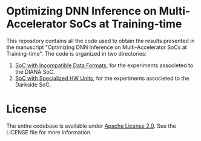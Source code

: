 # Optimizing DNN Inference on Multi-Accelerator SoCs at Training-time

This repository contains all the code used to obtain the results presented in the manuscript "Optimizing DNN Inference on Multi-Accelerator SoCs at Training-time". The code is organized in two directories:
1. [SoC with Incompatible Data Formats](./incomp-data-fmts/), for the experiments associeted to the DIANA SoC.
2. [SoC with Specialized HW Units](./spec-hw-units/), for the experiments associeted to the Darkside SoC.

# License
The entire codebase is available under [Apache License 2.0](./LICENSE). See the LICENSE file for more information.